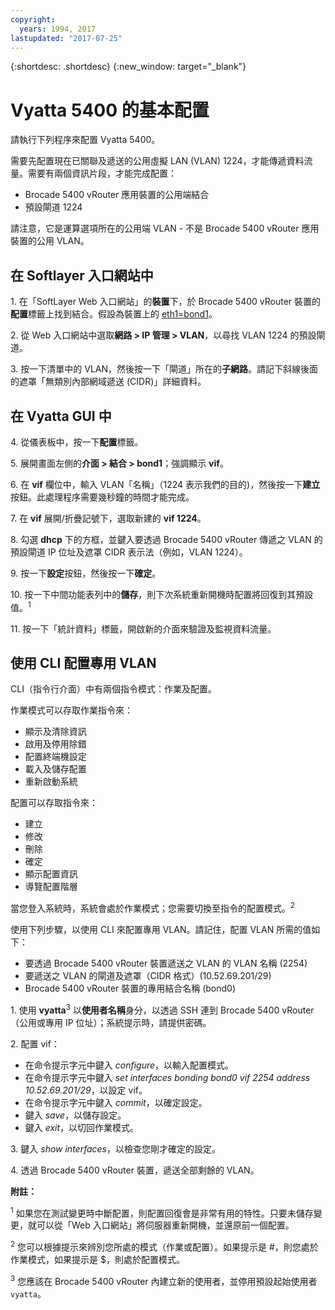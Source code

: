 ```yaml
---
copyright:
  years: 1994, 2017
lastupdated: "2017-07-25"
---
```


{:shortdesc: .shortdesc}
{:new_window: target="_blank"}

# Vyatta 5400 的基本配置

請執行下列程序來配置 Vyatta 5400。

需要先配置現在已關聯及遞送的公用虛擬 LAN (VLAN) 1224，才能傳遞資料流量。需要有兩個資訊片段，才能完成配置：

  * Brocade 5400 vRouter 應用裝置的公用端結合
  * 預設閘道 1224

請注意，它是運算選項所在的公用端 VLAN - 不是 Brocade 5400 vRouter 應用裝置的公用 VLAN。

## 在 Softlayer 入口網站中

1\. 在「SoftLayer Web 入口網站」的**裝置**下，於 Brocade 5400 vRouter 裝置的**配置**標籤上找到結合。假設為裝置上的 <span style="text-decoration: underline">eth1=bond1</span>。

2\. 從 Web 入口網站中選取**網路 > IP 管理 > VLAN**，以尋找 VLAN 1224 的預設閘道。

3\. 按一下清單中的 VLAN，然後按一下「閘道」所在的**子網路**。請記下斜線後面的遮罩「無類別內部網域遞送 (CIDR)」詳細資料。 

## 在 Vyatta GUI 中

4\. 從儀表板中，按一下**配置**標籤。

5\. 展開畫面左側的**介面 > 結合 > bond1**；強調顯示 **vif**。

6\. 在 **vif** 欄位中，輸入 VLAN「名稱」（1224 表示我們的目的)，然後按一下**建立**按鈕。此處理程序需要幾秒鐘的時間才能完成。

7\. 在 **vif** 展開/折疊記號下，選取新建的 **vif 1224**。

8\. 勾選 **dhcp** 下的方框，並鍵入要透過 Brocade 5400 vRouter 傳遞之 VLAN 的預設閘道 IP 位址及遮罩 CIDR 表示法（例如，VLAN 1224）。

9\. 按一下**設定**按鈕，然後按一下**確定**。

10\. 按一下中間功能表列中的**儲存**，則下次系統重新開機時配置將回復到其預設值。<sup>1</sup>

11\. 按一下「統計資料」標籤，開啟新的介面來驗證及監視資料流量。

## 使用 CLI 配置專用 VLAN

CLI（指令行介面）中有兩個指令模式：作業及配置。 

作業模式可以存取作業指令來：

  * 顯示及清除資訊
  * 啟用及停用除錯
  * 配置終端機設定
  * 載入及儲存配置
  * 重新啟動系統

配置可以存取指令來：

  * 建立
  * 修改
  * 刪除
  * 確定
  * 顯示配置資訊
  * 導覽配置階層

當您登入系統時，系統會處於作業模式；您需要切換至指令的配置模式。<sup>2</sup>

使用下列步驟，以使用 CLI 來配置專用 VLAN。請記住，配置 VLAN 所需的值如下：

  * 要透過 Brocade 5400 vRouter 裝置遞送之 VLAN 的 VLAN 名稱 (2254)
  * 要遞送之 VLAN 的閘道及遮罩（CIDR 格式）(10.52.69.201/29)
  * Brocade 5400 vRouter 裝置的專用結合名稱 (bond0)

1\. 使用 **vyatta**<sup>3</sup> 以**使用者名稱**身分，以透過 SSH 連到 Brocade 5400 vRouter（公用或專用 IP 位址）；系統提示時，請提供密碼。

2\. 配置 vif：

  * 在命令提示字元中鍵入 *configure*，以輸入配置模式。
  * 在命令提示字元中鍵入 *set interfaces bonding bond0 vif 2254 address 10.52.69.201/29*，以設定 vif。
  * 在命令提示字元中鍵入 *commit*，以確定設定。
  * 鍵入 *save*，以儲存設定。
  * 鍵入 *exit*，以切回作業模式。

3\. 鍵入 *show interfaces*，以檢查您剛才確定的設定。

4\. 透過 Brocade 5400 vRouter 裝置，遞送全部剩餘的 VLAN。

**附註：**

<sup>1</sup> 如果您在測試變更時中斷配置，則配置回復會是非常有用的特性。只要未儲存變更，就可以從「Web 入口網站」將伺服器重新開機，並還原前一個配置。

<sup>2</sup> 您可以根據提示來辨別您所處的模式（作業或配置）。如果提示是 #，則您處於作業模式，如果提示是 $，則處於配置模式。

<sup>3</sup> 您應該在 Brocade 5400 vRouter 內建立新的使用者，並停用預設起始使用者 `vyatta`。

